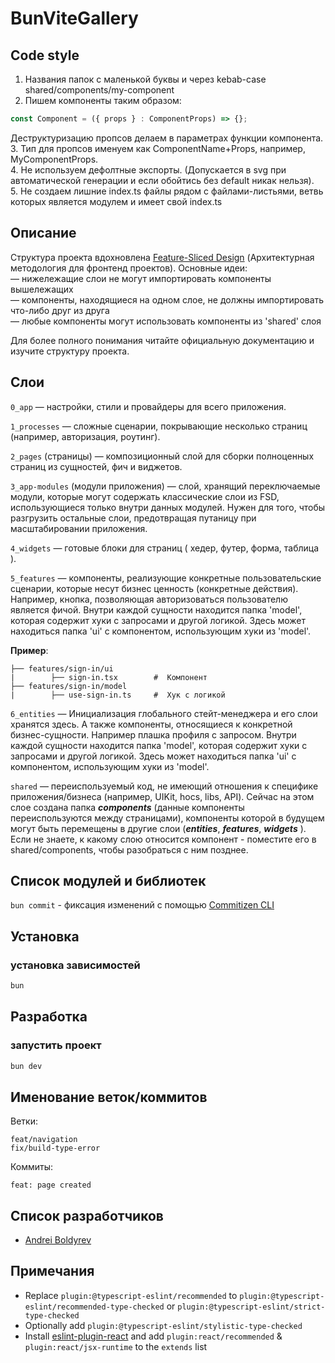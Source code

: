 # BunViteGallery

## Code style

1. Названия папок с маленькой буквы и через kebab-case shared/components/my-component
2. Пишем компоненты таким образом:
```js
const Component = ({ props } : ComponentProps) => {};
```
Деструктуризацию пропсов делаем в параметрах функции компонента.  
3. Тип для пропсов именуем как ComponentName+Props, например, MyComponentProps.  
4. Не используем дефолтные экспорты. (Допускается в svg при автоматической генерации и если обойтись без default никак нельзя).  
5. Не создаем лишние index.ts файлы рядом с файлами-листьями, ветвь которых является модулем и имеет свой index.ts  


## Описание

Структура проекта вдохновлена [Feature-Sliced Design](https://feature-sliced.design/ru/docs) (Архитектурная методология для фронтенд проектов).
Основные идеи:  
— нижележащие слои не могут импортировать компоненты вышележащих  
— компоненты, находящиеся на одном слое, не должны импортировать что-либо друг из друга  
— любые компоненты могут использовать компоненты из 'shared' слоя  

Для более полного понимания читайте официальную документацию и изучите структуру проекта.


## Слои

`0_app` — настройки, стили и провайдеры для всего приложения.

`1_processes` — сложные сценарии, покрывающие несколько страниц (например, авторизация, роутинг).

`2_pages` (страницы) — композиционный слой для сборки полноценных страниц из сущностей, фич и виджетов.

`3_app-modules` (модули приложения) — слой, хранящий переключаемые модули, которые могут содержать классические слои из FSD, использующиеся только внутри данных модулей.
Нужен для того, чтобы разгрузить остальные слои, предотвращая путаницу при масштабировании приложения.

`4_widgets` — готовые блоки для страниц ( хедер, футер, форма, таблица ).

`5_features` — компоненты, реализующие конкретные пользовательские сценарии, которые несут бизнес ценность (конкретные действия).
Например, кнопка, позволяющая авторизоваться пользователю является фичой.
Внутри каждой сущности находится папка 'model', которая содержит хуки с запросами и другой логикой.
Здесь может находиться папка 'ui' c компонентом, использующим хуки из 'model'.

**Пример**:

```
├── features/sign-in/ui
|        ├── sign-in.tsx        #  Компонент
├── features/sign-in/model
|        ├── use-sign-in.ts     #  Хук с логикой
```

`6_entities` —  Инициализация глобального стейт-менеджера и его слои хранятся здесь.
А также компоненты, относящиеся к конкретной бизнес-сущности. Например плашка профиля с запросом.
Внутри каждой сущности находится папка 'model', которая содержит хуки с запросами и другой логикой.
Здесь может находиться папка 'ui' c компонентом, использующим хуки из 'model'.


`shared` — переиспользуемый код, не имеющий отношения к специфике приложения/бизнеса (например, UIKit, hocs, libs, API).
Сейчас на этом слое создана папка **_components_** (данные компоненты переиспользуются между страницами), компоненты которой в будущем могут быть перемещены в другие слои (**_entities_**, **_features_**, **_widgets_** ).
Если не знаете, к какому слою относится компонент - поместите его в shared/components, чтобы разобраться с ним позднее.

## Список модулей и библиотек

`bun commit` - фиксация изменений с помощью [Commitizen CLI](https://github.com/commitizen/cz-cli)


## Установка

### установка зависимостей
```bash
bun
```


## Разработка

### запустить проект
```bash
bun dev
```


## Именование веток/коммитов

Ветки:

```
feat/navigation
fix/build-type-error
```

Коммиты:

```
feat: page created
```

[//]: # (## Документация)

[//]: # ()

## Список разработчиков

- [Andrei Boldyrev](https://gitlab.com/bldyrevand)

## Примечания

- Replace `plugin:@typescript-eslint/recommended` to `plugin:@typescript-eslint/recommended-type-checked` or `plugin:@typescript-eslint/strict-type-checked`
- Optionally add `plugin:@typescript-eslint/stylistic-type-checked`
- Install [eslint-plugin-react](https://github.com/jsx-eslint/eslint-plugin-react) and add `plugin:react/recommended` & `plugin:react/jsx-runtime` to the `extends` list
